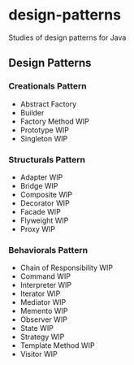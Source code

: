 # design-patterns
Studies of design patterns for Java

## Design Patterns

### Creationals Pattern

- Abstract Factory
- Builder
- Factory Method WIP
- Prototype WIP
- Singleton WIP

### Structurals Pattern

- Adapter WIP
- Bridge WIP
- Composite WIP
- Decorator WIP
- Facade WIP
- Flyweight WIP
- Proxy WIP

### Behaviorals Pattern

- Chain of Responsibility WIP
- Command WIP
- Interpreter WIP
- Iterator WIP
- Mediator WIP
- Memento WIP
- Observer WIP
- State WIP
- Strategy WIP
- Template Method WIP
- Visitor WIP

